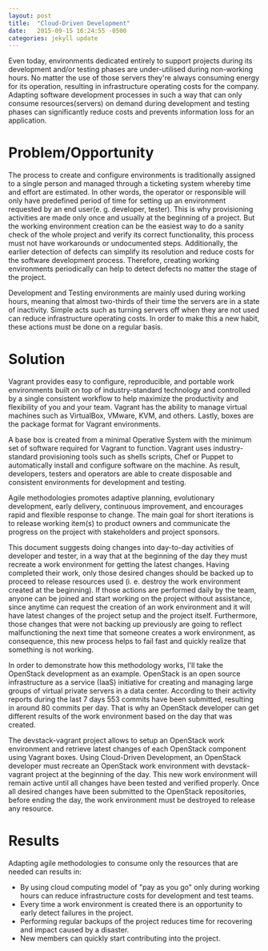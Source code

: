 ```yaml
---
layout: post
title:  "Cloud-Driven Development"
date:   2015-09-15 16:24:55 -0500
categories: jekyll update
---
```

Even today, environments dedicated entirely to support projects during its
development and/or testing phases are under-utilised during non-working
hours. No matter the use of those servers they're always consuming energy for
its operation, resulting in infrastructure operating costs for the company.
Adapting software development processes in such a way that can only consume
resources(servers) on demand during development and testing phases can
significantly reduce costs and prevents information loss for an application.

# Problem/Opportunity

The process to create and configure environments is traditionally assigned to a
single person and managed through a ticketing system whereby time and effort
are estimated. In other words, the operator or responsible will only have
predefined period of time for setting up an environment requested by an end
user(e. g. developer, tester). This is why provisioning activities are made
only once and usually at the beginning of a project. But the working
environment creation can be the easiest way to do a sanity check of the whole
project and verify its correct functionality, this process must not have
workarounds or undocumented steps.  Additionally, the earlier detection of
defects can simplify its resolution and reduce costs for the software
development process. Therefore, creating working environments periodically can
help to detect defects no matter the stage of the project. 

Development and Testing environments are mainly used during working hours,
meaning that almost two-thirds of their time the servers are in a state of
inactivity. Simple acts such as turning servers off when they are not used can
reduce infrastructure operating costs. In order to make this a new habit, these
actions must be done on a regular basis.

# Solution

Vagrant provides easy to configure, reproducible, and portable work environments
built on top of industry-standard technology and controlled by a single
consistent workflow to help maximize the productivity and flexibility of you
and your team. Vagrant has the ability to manage virtual machines such as
VirtualBox, VMware, KVM, and others. Lastly, boxes are the package format for
Vagrant environments. 

A base box is created from a minimal Operative System with the minimum set of
software required for Vagrant to function.  Vagrant uses industry-standard
provisioning tools such as shells scripts, Chef or Puppet to automatically
install and configure software on the machine.  As result, developers, testers
and operators are able to create disposable and consistent environments for
development and testing.

Agile methodologies promotes adaptive planning, evolutionary development, early
delivery, continuous improvement, and encourages rapid and flexible response to
change. The main goal for short iterations is to release working item(s) to
product owners and communicate the progress on the project with stakeholders
and project sponsors.

This document suggests doing changes into day-to-day activities of developer
and tester, in a way that at the beginning of the day they must recreate a work
environment for getting the latest changes.  Having completed their work, only
those desired changes should be backed up to proceed to release resources used
(i. e. destroy the work environment created at the beginning).  If those
actions are performed daily by the team, anyone can be joined and start working
on the project without assistance, since anytime can request the creation of an
work environment and it will have latest changes of the project setup and the
project itself. Furthermore, those changes that were not backing up previously
are going to reflect malfunctioning the next time that someone creates a work
environment, as consequence, this new process helps to fail fast and quickly
realize that something is not working.

In order to demonstrate how this methodology works, I'll take the OpenStack
development as an example. OpenStack is an open source infrastructure as a
service (IaaS) initiative for creating and managing large groups of virtual
private servers in a data center. According to their activity reports during
the last 7 days 553 commits have been submitted, resulting in around 80
commits per day. That is why an OpenStack developer can get different results
of the work environment based on the day that was created.

The devstack-vagrant project allows to setup an OpenStack work environment and
retrieve latest changes of each OpenStack component using Vagrant boxes.  Using
Cloud-Driven Development, an OpenStack developer must recreate an OpenStack work
environment with devstack-vagrant project at the beginning of the day.  This new
work environment will remain active until all changes have been tested and
verified properly. Once all desired changes have been submitted to the OpenStack
repositories, before ending the day, the work environment must be destroyed to
release any resource. 

# Results

Adapting agile methodologies to consume only the resources that are needed can
results in:

+ By using cloud computing model of "pay as you go" only during working hours
can reduce infrastructure costs for development and test teams.
+ Every time a work environment is created there is an opportunity to early
detect failures in the project.
+ Performing regular backups of the project reduces time for recovering and
impact caused by a disaster.
+ New members can quickly start contributing into the project.
